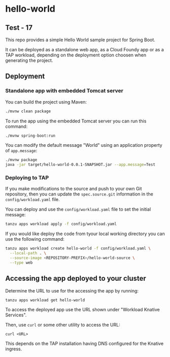 # hello-world

## Test - 17

This repo provides a simple Hello World sample project for Spring Boot.

It can be deployed as a standalone web app, as a Cloud Foundy app or as a TAP workload, depending on the deployment option choosen when generating the project.

## Deployment

### Standalone app with embedded Tomcat server

You can build the project using Maven:

```bash
./mvnw clean package
```

To run the app using the embedded Tomcat server you can run this command:

```bash
./mvnw spring-boot:run
```

You can modify the default message "World" using an application property of `app.message`:

```bash
./mvnw package  
java -jar target/hello-world-0.0.1-SNAPSHOT.jar --app.message=Test
```

### Deploying to TAP

If you make modifications to the source and push to your own Git repository, then you can update the `spec.source.git` information in the `config/workload.yaml` file.

You can deploy and use the `config/workload.yaml` file to set the initial message:

```bash
tanzu apps workload apply -f config/workload.yaml
```

If you would like deploy the code from tyour local working directory you can use the following command:

```bash
tanzu apps workload create hello-world -f config/workload.yaml \
  --local-path . \
  --source-image <REPOSITORY-PREFIX>/hello-world-source \
  --type web
```

## Accessing the app deployed to your cluster

Determine the URL to use for the accessing the app by running:

```
tanzu apps workload get hello-world
```

To access the deployed app use the URL shown under "Workload Knative Services".

Then, use `curl` or some other utility to access the URL:

```
curl <URL>
```

This depends on the TAP installation having DNS configured for the Knative ingress.
